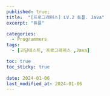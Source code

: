 ```yaml
---
published: true;
title:  "[프로그래머스] LV.2 튜플. Java"
excerpt: "튜플"

categories:
  - Programmers
tags:
  - [코딩테스트, 프로그래머스 ,Java]

toc: true
toc_sticky: true
 
date: 2024-01-06
last_modified_at: 2024-01-06
---
```

<!-- ## [문제](https://school.programmers.co.kr/learn/courses/30/lessons/64065)
![스크린샷 2024-01-05 오후 1 18 46](https://github.com/gunnu3226/kiosk_sparta/assets/139452702/5220159a-171a-4bbd-b932-bbfa971e1257)

![스크린샷 2024-01-05 오후 1 18 58](https://github.com/gunnu3226/kiosk_sparta/assets/139452702/948b0957-d9a1-484f-bb9c-33b886c4104c)

## 풀이
문제를 보고 든 생각은 아래와 같았다.

- 개수가 1개인 집합부터 순서대로 튜플의 원소이다.
- 개수가 1개인 집합은 튜블의 첫번째 원소
- 개수가 2개인 집합에서 첫번째 원소를 제외한 하나가 두번째 원소
- 개수가 3개인 집합에서 2개인 집합을 뺀 원소가 세번째 원소

이런 형식으로 튜플을 구할 수 있다.

그렇다면 주어진 집합을 집합의 원소의 개수대로 정렬하면 쉽게 풀 수 있는 문제였다.

### 코드
<!-- ```java
import java.util.Arrays;
import java.util.Comparator;
import java.util.LinkedList;
import java.util.List;

class Solution {
    public static void main(String[] args) {
        solution("{{2},{2,1},{2,1,3},{2,1,3,4}}");
    }

    public static int[] solution(String s) {
        int[] answer = {};
        //정답을 담을 리스트
        List<String> list = new LinkedList<>();
        //주어진 입력에서 양쪽 끝 2개씩 중괄호를 없애고 사이사이의 중괄호를 -으로 대체하여 집합 간의 구분
        String str = s.substring(2,s.length()-2).replace("},{","-");
        //-으로 구분지은 집합을 배열에 담는다
        String[] strs = str.split("-");
        //배열을 배열 안의 문자열 길이를 사용해 오름차순 정렬
        Arrays.sort(strs, (o1, o2) -> Integer.compare(o1.length(), o2.length()));

        int idx = 0;
        //배열을 돌면서
        for (String string : strs) {
            //집합내에서 ,로 구분지어진 원소들 분리하여 배열화
            String[] arr2 = string.split(",");
            //집합 내부를 돌면서 리스트에 없는 원소면 추가
            for (int i = 0; i < arr2.length; i++) {
                if (!list.contains(arr2[i])) {
                    list.add(arr2[i]);
                }
            }
        }
        return list.stream().mapToInt(Integer::parseInt).toArray();
    }
}
``` -->

<!-- 위 코드에서 원소의 개수로 내림차순 정렬하는 방법을 몰라 찾아서 구현하였다.

```java
Arrays.sort(strs, (o1, o2) -> Integer.compare(o1.length(), o2.length()));
```

람다식을 활용하는 건데 숫자를 비교할 땐
```java
//오름차순
(o1, o2) -> Integer.compare(o1, o2)
//내림차순
(o1, o2) -> Integer.compare(o2, o1)
```
문자로 정렬할 땐

```java
//오름차순
(o1, o2) -> o1.compareTo(o2)
//내림차순
(o1, o2) -> o2.compareTo(o1)
```

이 처럼 사용할 수 있다.

또한 리스트를 배열로 바꾸는건 반복문으로 쉽게 할 수 있지만 길이가 길지 않을땐 stream을 사용해 편리하게 쓸 수있는 방법도 배웠다.

```java
list.stream().mapToInt(Integer::parseInt).toArray()
```

1. list를 스트림으로 변환합니다: list.stream().
2. 각 요소를 정수로 변환합니다: mapToInt(Integer::parseInt).
3. 변환된 정수를 배열로 만듭니다: toArray().

스트림의 사용법도 익히면 도움이 될 것 같다. -->